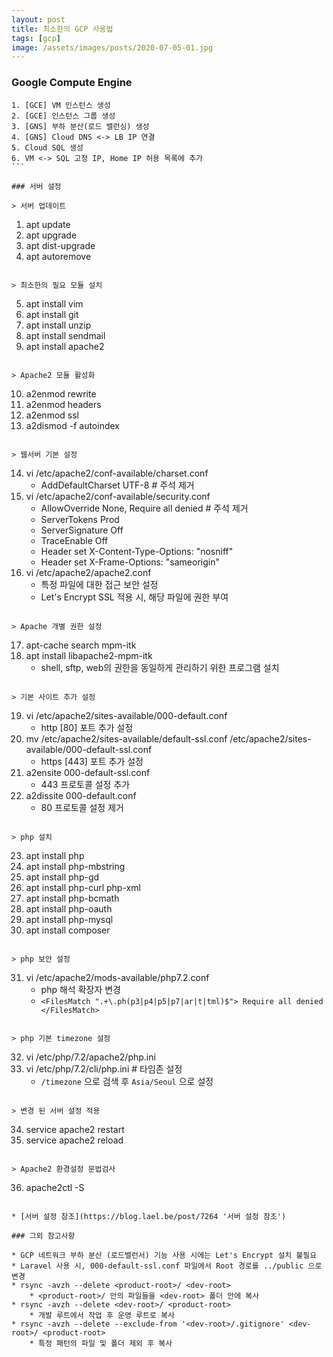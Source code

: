 ```yaml
---
layout: post
title: 최소한의 GCP 사용법
tags: [gcp]
image: /assets/images/posts/2020-07-05-01.jpg
---
```


### Google Compute Engine

```
1. [GCE] VM 인스턴스 생성
2. [GCE] 인스턴스 그룹 생성
3. [GNS] 부하 분산(로드 밸런싱) 생성
4. [GNS] Cloud DNS <-> LB IP 연결
5. Cloud SQL 생성
6. VM <-> SQL 고정 IP, Home IP 허용 목록에 추가
```​

### 서버 설정

> 서버 업데이트

```
1. apt update
2. apt upgrade
3. apt dist-upgrade
4. apt autoremove
```

> 최소한의 필요 모듈 설치

```
5. apt install vim
6. apt install git
7. apt install unzip
8. apt install sendmail
9. apt install apache2
```

> Apache2 모듈 활성화

```
10. a2enmod rewrite
11. a2enmod headers
12. a2enmod ssl
13. a2dismod -f autoindex
```

> 웹서버 기본 설정

```
14. vi /etc/apache2/conf-available/charset.conf 
	* AddDefaultCharset UTF-8 # 주석 제거
15. vi /etc/apache2/conf-available/security.conf 
	* AllowOverride None, Require all denied # 주석 제거
	* ServerTokens Prod
	* ServerSignature Off
	* TraceEnable Off
	* Header set X-Content-Type-Options: "nosniff"
	* Header set X-Frame-Options: "sameorigin"
16. vi /etc/apache2/apache2.conf
	* 특정 파일에 대한 접근 보안 설정
	* Let's Encrypt SSL 적용 시, 해당 파일에 권한 부여
```

> Apache 개별 권한 설정

```
17. apt-cache search mpm-itk
18. apt install libapache2-mpm-itk
	* shell, sftp, web의 권한을 동일하게 관리하기 위한 프로그램 설치
```

> 기본 사이트 추가 설정

```
19. vi /etc/apache2/sites-available/000-default.conf 
	* http [80] 포트 추가 설정
20. mv /etc/apache2/sites-available/default-ssl.conf /etc/apache2/sites-available/000-default-ssl.conf
	* https [443] 포트 추가 설정
21. a2ensite 000-default-ssl.conf
	* 443 프로토콜 설정 추가
22. a2dissite 000-default.conf
	* 80 프로토콜 설정 제거
```

> php 설치

```
23. apt install php
24. apt install php-mbstring
25. apt install php-gd
26. apt install php-curl php-xml
27. apt install php-bcmath
28. apt install php-oauth
29. apt install php-mysql
30. apt install composer
```

> php 보안 설정

```
31. vi /etc/apache2/mods-available/php7.2.conf 
	* php 해석 확장자 변경
	* `<FilesMatch ".+\.ph(p3|p4|p5|p7|ar|t|tml)$"> Require all denied </FilesMatch>`
```

> php 기본 timezone 설정

```
32. vi /etc/php/7.2/apache2/php.ini
33. vi /etc/php/7.2/cli/php.ini # 타임존 설정
	* `/timezone` 으로 검색 후 `Asia/Seoul` 으로 설정
```

> 변경 된 서버 설정 적용

```
34. service apache2 restart
35. service apache2 reload
```

> Apache2 환경설정 문법검사

```
36. apache2ctl -S
```

* [서버 설정 참조](https://blog.lael.be/post/7264 '서버 설정 참조')
​
### 그외 참고사항

* GCP 네트워크 부하 분산 (로드밸런서) 기능 사용 시에는 Let's Encrypt 설치 불필요
* Laravel 사용 시, 000-default-ssl.conf 파일에서 Root 경로를 ../public 으로 변경
* rsync -avzh --delete <product-root>/ <dev-root> 
	* <product-root>/ 안의 파일들을 <dev-root> 폴더 안에 복사
* rsync -avzh --delete <dev-root>/ <product-root> 
	* 개발 루트에서 작업 후 운영 루트로 복사
* rsync -avzh --delete --exclude-from '<dev-root>/.gitignore' <dev-root>/ <product-root> 
	* 특정 패턴의 파일 및 폴더 제외 후 복사​
